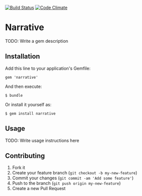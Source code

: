 [![Build Status](https://travis-ci.org/esminc/narrative.svg?branch=master)](https://travis-ci.org/esminc/narrative)
[![Code Climate](https://codeclimate.com/github/esminc/narrative.png)](https://codeclimate.com/github/esminc/narrative)

# Narrative

TODO: Write a gem description

## Installation

Add this line to your application's Gemfile:

    gem 'narrative'

And then execute:

    $ bundle

Or install it yourself as:

    $ gem install narrative

## Usage

TODO: Write usage instructions here

## Contributing

1. Fork it
2. Create your feature branch (`git checkout -b my-new-feature`)
3. Commit your changes (`git commit -am 'Add some feature'`)
4. Push to the branch (`git push origin my-new-feature`)
5. Create a new Pull Request
